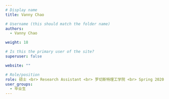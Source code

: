 ```yaml
---
# Display name
title: Vanny Chao

# Username (this should match the folder name)
authors:
  - Vanny Chao

weight: 18

# Is this the primary user of the site?
superuser: false

website: ""

# Role/position
role: 硕士 <br> Research Assistant <br> 罗切斯特理工学院 <br> Spring 2020
user_groups:
  - 毕业生
---
```

